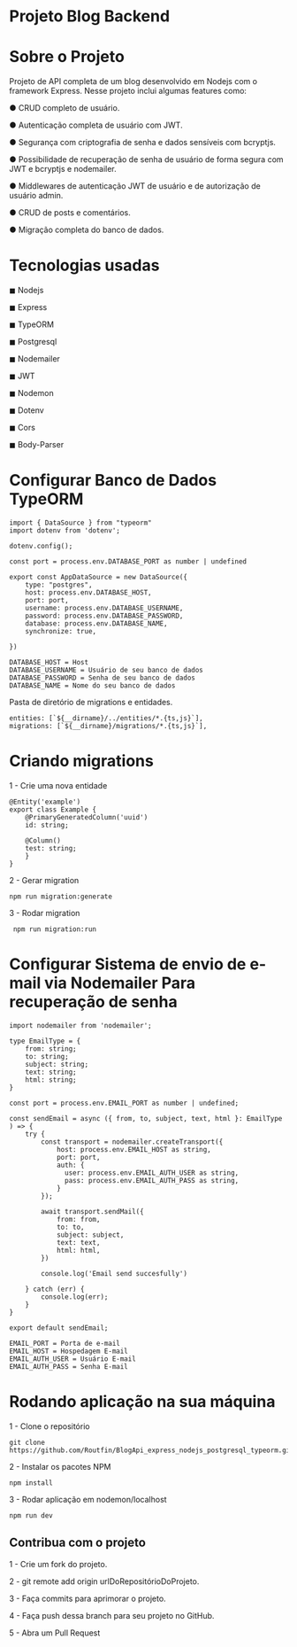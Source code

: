 # Projeto Blog Backend

# Sobre o Projeto

Projeto de API completa de um blog desenvolvido em Nodejs com o framework Express. Nesse projeto inclui algumas features como:
 
 <p> ● CRUD completo de usuário.</p>
 ●  Autenticação completa de usuário com JWT.</p>
 ●  Segurança com criptografia de senha e dados sensíveis com bcryptjs.</p>
 ●  Possibilidade de recuperação de senha de usuário de forma segura com JWT e bcryptjs e nodemailer.</p>
 ● Middlewares de autenticação JWT de usuário e de autorização de usuário admin.</p>
 ●  CRUD de posts e comentários.</p>
 ●  Migração completa do banco de dados. </p>


# Tecnologias usadas

 <p>◼ Nodejs </p>
 ◼ Express </p>
 ◼ TypeORM </p>
 ◼ Postgresql </p>
 ◼ Nodemailer </p>
 ◼ JWT </p>
 ◼ Nodemon </p>
 ◼ Dotenv </p>
 ◼ Cors </p>
 ◼ Body-Parser </p>

# Configurar Banco de Dados TypeORM

```
import { DataSource } from "typeorm"
import dotenv from 'dotenv';

dotenv.config();

const port = process.env.DATABASE_PORT as number | undefined

export const AppDataSource = new DataSource({
    type: "postgres",
    host: process.env.DATABASE_HOST,
    port: port,
    username: process.env.DATABASE_USERNAME,
    password: process.env.DATABASE_PASSWORD,
    database: process.env.DATABASE_NAME,
    synchronize: true,

})
```

```
DATABASE_HOST = Host 
DATABASE_USERNAME = Usuário de seu banco de dados
DATABASE_PASSWORD = Senha de seu banco de dados
DATABASE_NAME = Nome do seu banco de dados
```

Pasta de diretório de migrations e entidades.

```
entities: [`${__dirname}/../entities/*.{ts,js}`],
migrations: [`${__dirname}/migrations/*.{ts,js}`],
```


# Criando migrations

1 - Crie uma nova entidade

```
@Entity('example')
export class Example {
    @PrimaryGeneratedColumn('uuid')
    id: string;

    @Column()
    test: string;
    }
}
```
2 - Gerar migration

    npm run migration:generate

3 - Rodar migration

     npm run migration:run
     

# Configurar Sistema de envio de e-mail via Nodemailer Para recuperação de senha

```
import nodemailer from 'nodemailer';

type EmailType = {
    from: string;
    to: string;
    subject: string;
    text: string;
    html: string;
}

const port = process.env.EMAIL_PORT as number | undefined;

const sendEmail = async ({ from, to, subject, text, html }: EmailType ) => {
    try {
        const transport = nodemailer.createTransport({
            host: process.env.EMAIL_HOST as string,
            port: port,
            auth: {
              user: process.env.EMAIL_AUTH_USER as string,
              pass: process.env.EMAIL_AUTH_PASS as string,
            }
        });

        await transport.sendMail({
            from: from,
            to: to,
            subject: subject,
            text: text,
            html: html,
        })
    
        console.log('Email send succesfully')
        
    } catch (err) {
        console.log(err);
    }
}

export default sendEmail;
```

```
EMAIL_PORT = Porta de e-mail
EMAIL_HOST = Hospedagem E-mail
EMAIL_AUTH_USER = Usuário E-mail
EMAIL_AUTH_PASS = Senha E-mail
```
# Rodando aplicação na sua máquina

1 - Clone o repositório

    git clone https://github.com/Routfin/BlogApi_express_nodejs_postgresql_typeorm.git
    
2 - Instalar os pacotes NPM

    npm install 
    
3 - Rodar aplicação em nodemon/localhost
    
    npm run dev
 

## Contribua com o projeto

1 - Crie um fork do projeto.

2 - git remote add origin urlDoRepositórioDoProjeto.

3 - Faça commits para aprimorar o projeto.

4 - Faça push dessa branch para seu projeto no GitHub.

5 - Abra um Pull Request
